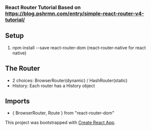 ### React Router Tutorial Based on https://blog.pshrmn.com/entry/simple-react-router-v4-tutorial/

## Setup
1)	npm install --save react-router-dom (react-router-native for react native)

## The Router
- 2 choices: BrowserRouter(dynamic) / HashRouter(static)
- History: Each router has a History object

## Imports
- { BrowserRouter, Route } from "react-router-dom"

This project was bootstrapped with [Create React App](https://github.com/facebook/create-react-app).